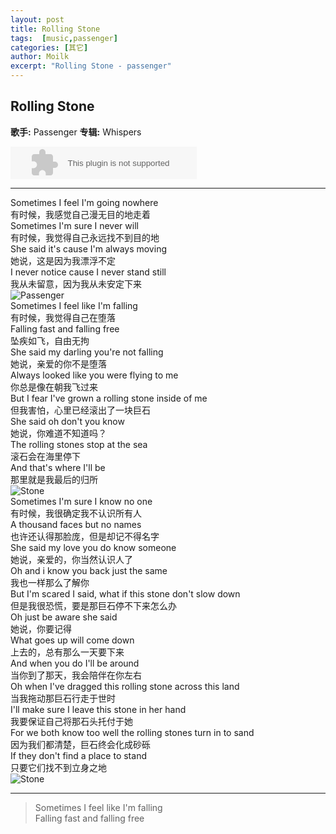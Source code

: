 ```yaml
---
layout: post
title: Rolling Stone
tags:  [music,passenger]
categories: [其它]
author: Moilk
excerpt: "Rolling Stone - passenger"
---
```

## Rolling Stone 
**歌手:** Passenger    **专辑:** Whispers  

<embed src="http://music.163.com/style/swf/widget.swf?sid=28613253&type=2&auto=1&width=278&height=32" width="298" height="52"  allowNetworking="all"/>  

*****************************
Sometimes I feel I'm going nowhere  
有时候，我感觉自己漫无目的地走着  
Sometimes I'm sure I never will  
有时候，我觉得自己永远找不到目的地  
She said it's cause I'm always moving  
她说，这是因为我漂浮不定  
I never notice cause I never stand still  
我从未留意，因为我从未安定下来  
![Passenger]({{site.baseurl}}/assets/images/Passenger.jpg)  
Sometimes I feel like I'm falling  
有时候，我觉得自己在堕落  
Falling fast and falling free  
坠疾如飞，自由无拘  
She said my darling you're not falling  
她说，亲爱的你不是堕落  
Always looked like you were flying to me  
你总是像在朝我飞过来  
But I fear I've grown a rolling stone inside of me  
但我害怕，心里已经滚出了一块巨石  
She said oh don't you know  
她说，你难道不知道吗？  
The rolling stones stop at the sea  
滚石会在海里停下  
And that's where I'll be  
那里就是我最后的归所  
![Stone]({{site.baseurl}}/assets/images/stone.jpg)  
Sometimes I'm sure I know no one  
有时候，我很确定我不认识所有人  
A thousand faces but no names  
也许还认得那脸庞，但是却记不得名字  
She said my love you do know someone  
她说，亲爱的，你当然认识人了  
Oh and i know you back just the same  
我也一样那么了解你  
But I'm scared I said, what if this stone don't slow down  
但是我很恐慌，要是那巨石停不下来怎么办  
Oh just be aware she said  
她说，你要记得  
What goes up will come down  
上去的，总有那么一天要下来  
And when you do I'll be around  
当你到了那天，我会陪伴在你左右  
Oh when I've dragged this rolling stone across this land  
当我拖动那巨石行走于世时  
I'll make sure I leave this stone in her hand  
我要保证自己将那石头托付于她  
For we both know too well the rolling stones turn in to sand  
因为我们都清楚，巨石终会化成砂砾  
If they don't find a place to stand  
只要它们找不到立身之地  
![Stone]({{site.baseurl}}/assets/images/tramp.jpg)  

******************************************

> Sometimes I feel like I'm falling  
Falling fast and falling free  